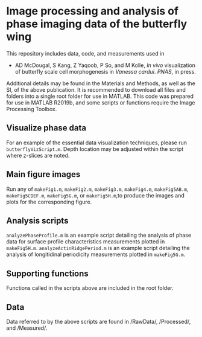 # Image processing and analysis of phase imaging data of the butterfly wing

This repository includes data, code, and measurements used in 

- AD McDougal, S Kang, Z Yaqoob, P So, and M Kolle, _In vivo_ visualization of butterfly scale cell morphogenesis in _Vanessa cardui_. _PNAS_, in press.

Additional details may be found in the Materials and Methods, as well as the SI, of the above publication. 
It is recommended to download all files and folders into a single root folder for use in MATLAB. 
This code was prepared for use in MATLAB R2019b, and some scripts or functions require the Image Processing Toolbox.

## Visualize phase data
For an example of the essential data visualization techniques, please run `butterflyVizScript.m`. Depth location may be adjusted within the script where z-slices are noted. 

## Main figure images
Run any of `makeFig1.m`, `makeFig2.m`, `makeFig3.m`, `makeFig4.m`,  `makeFig5AB.m`, `makeFig5CDEF.m`, `makeFig5G.m`, or `makeFig5H.m`,to produce the images and plots for the corresponding figure.

## Analysis scripts 
`analyzePhaseProfile.m` is an example script detailing the analysis of phase data for surface profile characteristics measurements plotted in `makeFig5H.m`. 
`analyzeActinRidgePeriod.m` is an example script detailing the analysis of longitidinal periodicity measurements plotted in `makeFig5G.m`.

## Supporting functions
Functions called in the scripts above are included in the root folder.

## Data
Data referred to by the above scripts are found in /RawData/, /Processed/, and /Measured/. 
